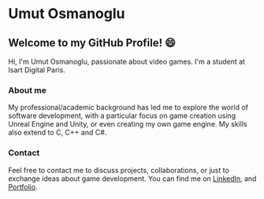 # Umut Osmanoglu
## Welcome to my GitHub Profile! 😄
Hi, I'm Umut Osmanoglu, passionate about video games. I'm a student at Isart Digital Paris.

### About me
My professional/academic background has led me to explore the world of software development, with a particular focus on game creation using Unreal Engine and Unity, or even creating my own game engine. My skills also extend to C, C++ and C#.

### Contact
Feel free to contact me to discuss projects, collaborations, or just to exchange ideas about game development. You can find me on <a href="https://www.linkedin.com/in/umut-osmanoglu" target="_blank">LinkedIn</a>, and <a href="https://umutosmanoglu0.wixsite.com/umut-osmanoglu" target="_blank">Portfolio</a>.
